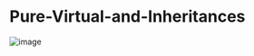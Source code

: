 # Pure-Virtual-and-Inheritances

![image](https://user-images.githubusercontent.com/37697321/173623126-75349de4-49f6-4498-9b4c-59bf377ac59d.png)
